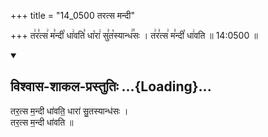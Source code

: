 +++
title = "14_0500 तरत्स मन्दी"

+++
त꣢र꣣त्स꣢ म꣣न्दी꣡ धा꣢वति꣣ धा꣡रा꣢ सु꣣त꣡स्यान्ध꣢꣯सः । त꣢र꣣त्स꣢ म꣣न्दी꣡ धा꣢वति ॥ 14:0500 ॥

<div class="js_include" newlevelforh1="2" title="विश्वास-शाकल-प्रस्तुतिः" unfilled url="/vedAH_Rk/shAkalam/saMhitA/vishvAsa-prastutiH/09/058/01_taratsa_mandI.md">
<details open><summary><h2>विश्वास-शाकल-प्रस्तुतिः ...{Loading}...</h2></summary>


तर॒त्स म॒न्दी धा॑वति॒ धारा॑ सु॒तस्यान्ध॑सः ।  
तर॒त्स म॒न्दी धा॑वति ॥

</details>
</div>